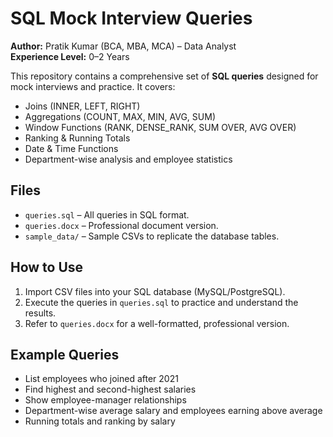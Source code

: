 # SQL Mock Interview Queries

**Author:** Pratik Kumar (BCA, MBA, MCA) – Data Analyst  
**Experience Level:** 0–2 Years  

This repository contains a comprehensive set of **SQL queries** designed for mock interviews and practice. It covers:

- Joins (INNER, LEFT, RIGHT)
- Aggregations (COUNT, MAX, MIN, AVG, SUM)
- Window Functions (RANK, DENSE_RANK, SUM OVER, AVG OVER)
- Ranking & Running Totals
- Date & Time Functions
- Department-wise analysis and employee statistics

## Files
- `queries.sql` – All queries in SQL format.
- `queries.docx` – Professional document version.
- `sample_data/` – Sample CSVs to replicate the database tables.

## How to Use
1. Import CSV files into your SQL database (MySQL/PostgreSQL).
2. Execute the queries in `queries.sql` to practice and understand the results.
3. Refer to `queries.docx` for a well-formatted, professional version.

## Example Queries
- List employees who joined after 2021
- Find highest and second-highest salaries
- Show employee-manager relationships
- Department-wise average salary and employees earning above average
- Running totals and ranking by salary
